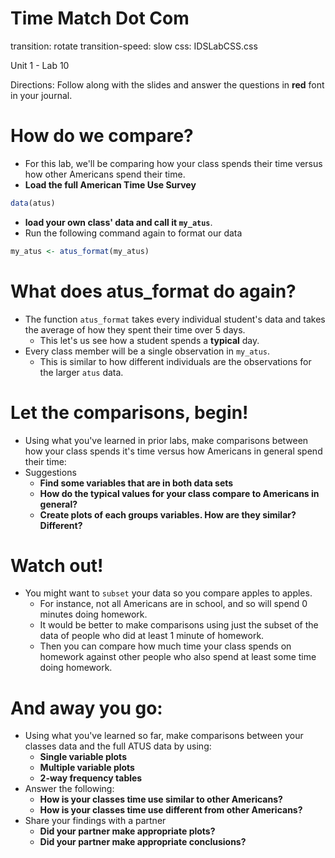 Time Match Dot Com
========================================================
transition: rotate
transition-speed: slow
css: IDSLabCSS.css

Unit 1 - Lab 10

Directions: Follow along with the slides and answer the questions in **red** font in your journal.



How do we compare?
==================

- For this lab, we'll be comparing how your class spends their time versus how other Americans spend their time.
- **Load the full American Time Use Survey**

```r
data(atus)
```
- **load your own class' data and call it `my_atus`**.
- Run the following command again to format our data

```r
my_atus <- atus_format(my_atus)
```

What does atus_format do again?
===============================

- The function `atus_format` takes every individual student's data and takes the average of how they spent their time over 5 days.
    - This let's us see how a student spends a **typical** day.
- Every class member will be a single observation in `my_atus`.
    - This is similar to how different individuals are the observations for the larger `atus` data.
    
Let the comparisons, begin!
===========================

- Using what you've learned in prior labs, make comparisons between how your class spends it's time versus how Americans in general spend their time:
- Suggestions
    - **Find some variables that are in both data sets**
    - **How do the typical values for your class compare to Americans in general?**
    - **Create plots of each groups variables. How are they similar? Different?**
    
    
Watch out! 
==========

- You might want to `subset` your data so you compare apples to apples. 
    - For instance, not all Americans are in school, and so will spend 0 minutes doing homework.
    - It would be better to make comparisons using just the subset of the data of people who did at least 1 minute of homework.
    - Then you can compare how much time your class spends on homework against other people who also spend at least some time doing homework.
    
And away you go:
================

- Using what you've learned so far, make comparisons between your classes data and the full ATUS data by using:
    - **Single variable plots**
    - **Multiple variable plots**
    - **2-way frequency tables**
- Answer the following:
    - **How is your classes time use similar to other Americans?**
    - **How is your classes time use different from other Americans?**
- Share your findings with a partner
    - **Did your partner make appropriate plots?**
    - **Did your partner make appropriate conclusions?**
